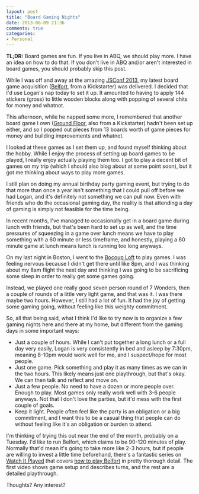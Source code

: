 ```yaml
---
layout: post
title: "Board Gaming Nights"
date: 2013-06-09 21:36
comments: true
categories:
- Personal
---
```


**TL;DR:** Board games are fun. If you live in ABQ, we should play more. I have an idea on how to do that. If you don't live in ABQ and/or aren't interested in board games, you should probably skip this post.

<!-- more -->

While I was off and away at the amazing [JSConf 2013][], my latest board game acquisition ([Belfort][], from a Kickstarter) was delivered. I decided that I'd use Logan's nap today to set it up. It amounted to having to apply 144 stickers (gross) to little wooden blocks along with popping of several chits for money and whatnot.

This afternoon, while he napped some more, I remembered that another board game I own ([Ground Floor][], also from a Kickstarter) hadn't been set up either, and so I popped out pieces from 13 boards worth of game pieces for money and building improvements and whatnot.

I looked at these games as I set them up, and found myself thinking about the hobby. While I enjoy the process of setting up board games to be played, I really enjoy actually playing them too. I got to play a decent bit of games on my trip (which I should also blog about at some point soon), but it got me thinking about ways to play more games.

I still plan on doing my annual birthday party gaming event, but trying to do that more than once a year isn't something that I could pull off before we had Logan, and it's definitely not something we can pull now. Even with friends who do the occasional gaming day, the reality is that attending a day of gaming is simply not feasible for the time being.

In recent months, I've managed to occasionally get in a board game during lunch with friends, but that's been hard to set up as well, and the time pressures of squeezing in a game over lunch means we have to play something with a 60 minute or less timeframe, and honestly, playing a 60 minute game at lunch means lunch is running too long anyways.

On my last night in Boston, I went to the [Bocoup Loft][] to play games. I was feeling nervous because I didn't get there until like 8pm, and I was thinking about my 8am flight the next day and thinking I was going to be sacrificing some sleep in order to really get some games going.

Instead, we played one really good seven person round of 7 Wonders, then a couple of rounds of a little very light game, and that was it. I was there maybe two hours. However, I still had a lot of fun. It had the joy of getting some gaming going, without feeling like this weighty commitment.

So, all that being said, what I think I'd like to try now is to organize a few gaming nights here and there at my home, but different from the gaming days in some important ways:

* Just a couple of hours. While I can't put together a long lunch or a full day very easily, Logan is very consistently in bed and asleep by 7:30pm, meaning 8-10pm would work well for me, and I suspect/hope for most people.
* Just one game. Pick something and play it as many times as we can in the two hours. This likely means just one playthrough, but that's okay. We can then talk and reflect and move on.
* Just a few people. No need to have a dozen or more people over. Enough to play. Most games only really work well with 3-6 people anyways. Not that I don't love the parties, but it'd mess with the first couple of goals.
* Keep it light. People often feel like the party is an obligation or a big commitment, and I want this to be a casual thing that people can do without feeling like it's an obligation or burden to attend.

I'm thinking of trying this out near the end of the month, probably on a Tuesday. I'd like to run Belfort, which claims to be 90-120 minutes of play. Normally that'd mean it's going to take more like 2-3 hours, but if people are willing to invest a little time beforehand, there's a fantastic series on [Watch It Played][] that covers [how to play Belfort][] in pretty thorough detail. The first video shows game setup and describes turns, and the rest are a detailed playthrough.

Thoughts? Any interest?

[JSConf 2013]: http://2013.jsconf.us/
[Belfort]: http://playtmg.com/products/belfort
[Ground Floor]: http://www.kickstarter.com/projects/michaelmindes/ground-floor-a-business-building-board-game
[Bocoup Loft]: http://loft.bocoup.com/
[Watch It Played]: http://www.youtube.com/user/WatchItPlayed
[how to play Belfort]: http://www.youtube.com/playlist?list=PLHvfN_pNBj_F-_E5NwUceptFLZ0eSj0OH
